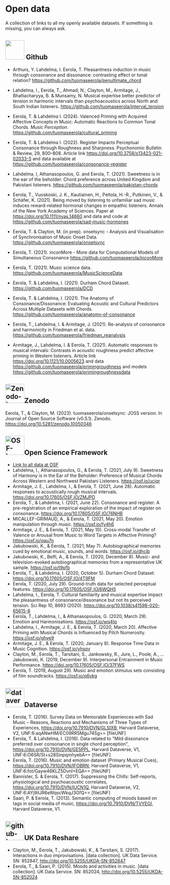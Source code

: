 # Open data

A collection of links to all my openly available datasets. If something is missing, you can always ask.


<div>
  <h2><img src="https://github.githubassets.com/images/modules/logos_page/GitHub-Mark.png" width="60"/> Github</h2>
</div>

* Arthurs, Y. Lahdelma, I. Eerola, T. Pleasantness induction in music through consonance and dissonance: contrasting effect or tonal relation? https://github.com/tuomaseerola/penultimate_chord

* Lahdelma, I., Eerola, T., Ahmad, N., Clayton, M., Armitage, J., Bhattacharyya, B. & Munsamy, N. Musical expertise better predictor of tension in harmonic intervals than psychoacoustics across North and South Indian listeners. https://github.com/tuomaseerola/interval_tension

* Eerola, T. & Lahdelma I. (2024). Valenced Priming with Acquired Affective Concepts in Music: Automatic Reactions to Common Tonal Chords. _Music Perception_. https://github.com/tuomaseerola/cultural_priming

* Eerola, T. & Lahdelma I. (2022). Register Impacts Perceptual Consonance through Roughness and Sharpness. Psychonomic Bulletin & Review, 29, 800–808. Article link https://doi.org/10.3758/s13423-021-02033-5 and data available at https://github.com/tuomaseerola/consonance-register

* Lahdelma, I, Athanasopoulos, G. and Eerola, T. (2021). Sweetness is in the ear of the beholder: Chord preference across United Kingdom and Pakistani listeners. https://github.com/tuomaseerola/pakistan-chords
* Eerola, T., Vuoskoski, J. K., Kautiainen, H., Peltola, H.-R., Putkinen, V., & Schäfer, K. (2021). Being moved by listening to unfamiliar sad music induces reward-related hormonal changes in empathic listeners. Annals of the New York Academy of Sciences. Paper at https://doi.org/10.1111/nyas.14660 and data and code at https://github.com/tuomaseerola/sad-music-hormones
* Eerola, T. & Clayton, M. (in prep). onsetsync - Analysis and Visualisation of Synchronisation of Music Onset Data. https://github.com/tuomaseerola/onsetsync
* Eerola, T. (2021). inconMore - More data for Computational Models of Simultaneous Consonance https://github.com/tuomaseerola/inconMore
* Eerola, T. (2021). Music science data. https://github.com/tuomaseerola/MusicScienceData
* Eerola, T. & Lahdelma, I. (2021). Durham Chord Dataset. https://github.com/tuomaseerola/DCD
* Eerola, T. & Lahdelma, I. (2021). The Anatomy of Consonance/Dissonance: Evaluating Acoustic and Cultural Predictors Across Multiple Datasets with Chords. https://github.com/tuomaseerola/anatomy-of-consonance
* Eerola, T., Lahdelma, I. & Armitage, J. (2021). Re-analysis of consonance and harmonicity in Friedman et al. data. https://github.com/tuomaseerola/friedman_reanalysis
* Armitage, J., Lahdelma, I. & Eerola, T. (2021). Automatic responses to musical intervals: Contrasts in acoustic roughness predict affective priming in Western listeners. Article link https://doi.org/10.1121/10.0005623 and data https://github.com/tuomaseerola/primingroughness and models https://github.com/tuomaseerola/primingroughnessdata

<div>
  <h2><img src="https://about.zenodo.org/static/img/logos/zenodo-gradient-200.png" alt="Zenodo-logo" width="60"/>Zenodo</h2>
</div>

Eerola, T., & Clayton, M. (2023). tuomaseerola/onsetsync: JOSS version. In Journal of Open Source Software (v0.5.1). Zenodo. https://doi.org/10.5281/zenodo.10050346


<div>
  <h2><img src="https://osf.io/static/img/institutions/shields/cos-shield.png" alt="OSF-logo" width="60"/>Open Science Framework</h2>
</div>
    
* [Link to all data at OSF](https://osf.io/bvx3f/)
* Lahdelma, I., Athanasopoulos, G., & Eerola, T. (2021, July 9). Sweetness of Harmony is in the Ear of the Beholder: Preference of Musical Chords Across Western and Northwest Pakistani Listeners. https://osf.io/ucjqr
* Armitage, J. E., Lahdelma, I., & Eerola, T. (2021, June 28). Automatic responses to acoustically rough musical intervals. https://doi.org/10.17605/OSF.IO/ZMJPD
* Eerola, T., & Lahdelma, I. (2021, June 22). Consonance and register: A pre-registration of an empirical exploration of the impact of register on consonance. https://doi.org/10.17605/OSF.IO/76NHB
* MICALLEF-GRIMAUD, A., & Eerola, T. (2021, May 20). Emotion manipulation through music. https://osf.io/fy4h6
* Armitage, J. E., & Eerola, T. (2021, May 10). Cross-modal Transfer of Valence or Arousal from Music to Word Targets in Affective Priming? https://osf.io/qau7n
* Jakubowski, K., & Eerola, T. (2021, May 7). Autobiographical memories cued by emotional music, sounds, and words. https://osf.io/dhcjb
* Jakubowski, K., Belfi, A., & Eerola, T. (2020, December 8). Music- and television-evoked autobiographical memories from a representative UK sample. https://osf.io/t9pfb
* Eerola, T., & Lahdelma, I. (2020, October 5). Durham Chord Dataset. https://doi.org/10.17605/OSF.IO/4T9FM
* Eerola, T. (2020, July 29). Ground-truth data for selected perceptual features. https://doi.org/10.17605/OSF.IO/6WQH5
* Lahdelma, I., Eerola, T. Cultural familiarity and musical expertise impact the pleasantness of consonance/dissonance but not its perceived tension. Sci Rep 10, 8693 (2020). https://doi.org/10.1038/s41598-020-65615-8
* Eerola, T., Lahdelma, I., & Athanasopoulos, G. (2020, March 29). Emotion and Harmonisations. https://osf.io/wq4tp
* Lahdelma, I., Armitage, J. E., & Eerola, T. (2020, March 20). Affective Priming with Musical Chords is Influenced by Pitch Numerosity. https://osf.io/ghve9
* Armitage, J. E., & Eerola, T. (2020, January 8). Response Time Data in Music Cognition. https://osf.io/yhsqv
* Clayton, M., Eerola, T., Tarsitani, S., Jankowsky, R., Jure, L., Poole, A., … Jakubowski, K. (2019, December 9). Interpersonal Entrainment in Music Performance. https://doi.org/10.17605/OSF.IO/37FWS
* Eerola, T. (2019, August 29). Music and emotion stimulus sets consisting of film soundtracks. https://osf.io/p6vkg

<div>
  <h2><img src="https://dataverse.org/files/dataverseorg/files/dataverse_r_project.png" alt="dataverse-logo" width="60"/>Dataverse
</h2>
</div>

* Eerola, T. (2016). Survey Data on Memorable Experiences with Sad Music – Reasons, Reactions and Mechanisms of Three Types of Experiences, https://doi.org/10.7910/DVN/GLSIXB, Harvard Dataverse, V2, UNF:6:aqANwHM/EC09RR5Mgu74Sg== [fileUNF]
* Eerola, T. & Lahdelma, I. (2016). Data related to "Mild dissonance preferred over consonance in single chord perception", https://doi.org/10.7910/DVN/GE5PPL, Harvard Dataverse, V1, UNF:6:O6SR/St+s28SinpqmhyebA== [fileUNF]
* Eerola, T. (2016). Music and emotion dataset (Primary Musical Cues), https://doi.org/10.7910/DVN/IFOBRN, Harvard Dataverse, V1, UNF:6:fot/Gayw46KLZ5DvnI+EQA== [fileUNF]
* Bannister, S. & Eerola, T. (2017). Suppressing the Chills: Self-reports, physiological and psychoacoustic correlates, https://doi.org/10.7910/DVN/IUCN1Q, Harvard Dataverse, V2, UNF:6:AYj9ilJR6eWqscWkqJ3GfQ== [fileUNF]
* Saari, P. & Eerola, T. (2013). Semantic computing of moods based on tags in social media of music, https://doi.org/10.7910/DVN/TVYEGI, Harvard Dataverse, V1.

<div>
  <h2><img src="https://reshare.ukdataservice.ac.uk/reshare_template/images/reshare/sdatarecbadge.jpg" alt="github-logo" width="60"/>UK Data Reshare
</h2>
</div>

* Clayton, M., Eerola, T., Jakubowski, K., & Tarsitani, S. (2017). Interactions in duo improvisations. [data collection]. UK Data Service. SN: 852847, http://doi.org/10.5255/UKDA-SN-852847
* Eerola, T., & Saari, P. (2015). Moods and activities in music. [data collection]. UK Data Service. SN: 852024, http://doi.org/10.5255/UKDA-SN-852024
